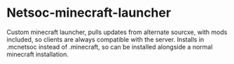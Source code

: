 Netsoc-minecraft-launcher
=========================

Custom minecraft launcher, pulls updates from alternate sourcxe, with mods included, so clients are always compatible with the server.
Installs in .mcnetsoc instead of .minecraft, so can be installed alongside a normal minecraft installation.
